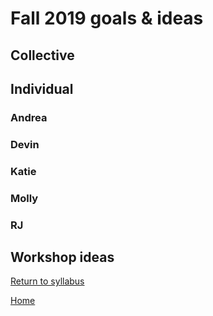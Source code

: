 # Fall 2019 goals & ideas

## Collective

## Individual

### Andrea

### Devin

### Katie

### Molly

### RJ

## Workshop ideas


[Return to syllabus](/syllabus.md)

[Home](/README.md)
